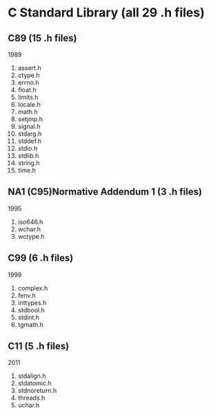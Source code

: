 # C Standard Library (all 29 .h files)

## C89 (15 .h files)

1989

1. assert.h
2. ctype.h
3. errno.h
4. float.h
5. limits.h
6. locale.h
7. math.h
8. setjmp.h
9. signal.h
10. stdarg.h
11. stddef.h
12. stdio.h
13. stdlib.h
14. string.h
15. time.h

## NA1 (C95)Normative Addendum 1 (3 .h files)

1995

1. iso646.h
2. wchar.h
3. wctype.h

## C99 (6 .h files)

1999

1. complex.h
2. fenv.h
3. inttypes.h
4. stdbool.h
5. stdint.h
6. tgmath.h

## C11 (5 .h files)

2011

1. stdalign.h
2. stdatomic.h
3. stdnoreturn.h
4. threads.h
5. uchar.h
